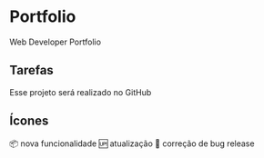 # Portfolio
Web Developer Portfolio

## Tarefas

Esse projeto será realizado no GitHub

## Ícones

:package: nova funcionalidade
:up: atualização
:bug: correção de bug
release